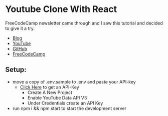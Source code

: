 # Youtube Clone With React

FreeCodeCamp newsletter came through and I saw this tutorial and decided to give it a try.

- [Blog](https://www.freecodecamp.org/news/youtube-clone-app/)
- [YouTube](https://www.youtube.com/watch?v=VPVzx1ZOVuw&feature=youtu.be)
- [GitHub](https://github.com/adrianhajdin/project_youtube_video_player)
- [FreeCodeCamp](https://www.freecodecamp.org/)

## Setup:

- move a copy of .env.sample to .env and paste your API-key
  - [Click Here](https://console.developers.google.com) to get an API-Key
    - Create A New Project
    - Enable YouTube Data API V3
    - Under Credentials create an API Key
- run npm i && npm start to start the development server